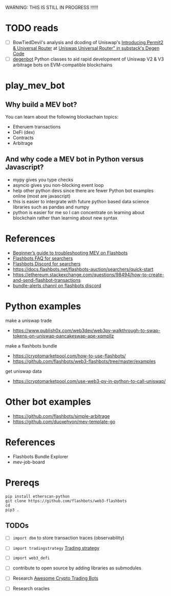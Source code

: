 WARNING: THIS IS STILL IN PROGRESS !!!!!!


# TODO reads

- [ ] BowTiedDevil's analysis and dcoding of  Uniswap's [Introducing Permit2 & Universal Router](https://uniswap.org/blog/permit2-and-universal-router) at [Uniswap Universal Router" in substack's Degen Code](https://degencode.substack.com/p/uniswap-universal-router?utm_source=substack&publication_id=607913&post_id=106704127&utm_medium=email&triggerSave=true)
- [ ] [degenbot](https://degencode.substack.com/p/uniswap-universal-router?utm_source=substack&publication_id=607913&post_id=106704127&utm_medium=email&triggerSave=true)
  Python classes to aid rapid development of Uniswap V2 & V3 arbitrage bots on
  EVM-compatible blockchains

# play_mev_bot

## Why build a MEV bot?

You can learn about the following blockachain topics:

- Etheruem transactions
- DeFi (dex)
- Contracts
- Arbitrage

## And why code a MEV bot in Python versus Javascript?

- mypy gives you type checks
- asyncio gives you non-blocking event loop
- help other python devs since there are fewer Python bot examples online (most are javascript)
- this is easier to intergrate with future python based data science libraries such as pandas and numpy
- python is easier for me so I can concentrate on learning about blockchain rather than learning about new syntax 


# References

- [Beginner’s guide to troubleshooting MEV on Flashbots](https://fifikobayashi.medium.com/beginners-guide-to-troubleshooting-mev-on-flashbots-aee175048858)
- [Flashbots FAQ for searchers](https://collective.flashbots.net/c/searchers/12)
- [Flashbots Discord for searchers](https://discord.com/channels/755466764501909692/795777653197635596)
- https://docs.flashbots.net/flashbots-auction/searchers/quick-start
- https://ethereum.stackexchange.com/questions/98494/how-to-create-and-send-flashbot-transactions
- [bundle-alerts channl on flashbots discord](https://discord.com/channels/755466764501909692/802054563439444010)


# Python examples

make a uniswap trade

- https://www.publish0x.com/web3dev/web3py-walkthrough-to-swap-tokens-on-uniswap-pancakeswap-ape-xqmpllz

make a flashbots bundle

- https://cryptomarketpool.com/how-to-use-flashbots/
- https://github.com/flashbots/web3-flashbots/tree/master/examples

get uniswap data

- https://cryptomarketpool.com/use-web3-py-in-python-to-call-uniswap/

# Other bot examples

- https://github.com/flashbots/simple-arbitrage
- https://github.com/duoxehyon/mev-template-go

# References

- Flashbots Bundle Explorer
- mev-job-board


# Prereqs

```
pip install etherscan-python
git clone https://github.com/flashbots/web3-flashbots 
cd 
pip3 .
```

## TODOs

- [ ] `import dbm` to store transaction traces (observability)
- [ ] `import tradingstrategy` [Trading strategy](https://github.com/tradingstrategy-ai/trading-strategy)
- [ ] `import web3_defi`
- [ ] contribute to open source by adding libraries as submodules
- [ ] Research [Awesome Crypto Trading Bots](https://github.com/botcrypto-io/awesome-crypto-trading-bots)
- [ ] Research oracles 


